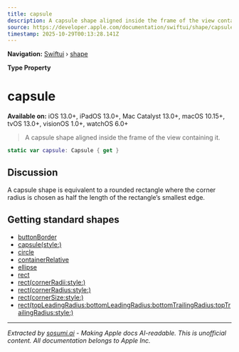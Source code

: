 ```yaml
---
title: capsule
description: A capsule shape aligned inside the frame of the view containing it.
source: https://developer.apple.com/documentation/swiftui/shape/capsule
timestamp: 2025-10-29T00:13:28.141Z
---
```


**Navigation:** [Swiftui](/documentation/swiftui) › [shape](/documentation/swiftui/shape)

**Type Property**

# capsule

**Available on:** iOS 13.0+, iPadOS 13.0+, Mac Catalyst 13.0+, macOS 10.15+, tvOS 13.0+, visionOS 1.0+, watchOS 6.0+

> A capsule shape aligned inside the frame of the view containing it.

```swift
static var capsule: Capsule { get }
```

## Discussion

A capsule shape is equivalent to a rounded rectangle where the corner radius is chosen as half the length of the rectangle’s smallest edge.

## Getting standard shapes

- [buttonBorder](/documentation/swiftui/shape/buttonborder)
- [capsule(style:)](/documentation/swiftui/shape/capsule(style:))
- [circle](/documentation/swiftui/shape/circle)
- [containerRelative](/documentation/swiftui/shape/containerrelative)
- [ellipse](/documentation/swiftui/shape/ellipse)
- [rect](/documentation/swiftui/shape/rect)
- [rect(cornerRadii:style:)](/documentation/swiftui/shape/rect(cornerradii:style:))
- [rect(cornerRadius:style:)](/documentation/swiftui/shape/rect(cornerradius:style:))
- [rect(cornerSize:style:)](/documentation/swiftui/shape/rect(cornersize:style:))
- [rect(topLeadingRadius:bottomLeadingRadius:bottomTrailingRadius:topTrailingRadius:style:)](/documentation/swiftui/shape/rect(topleadingradius:bottomleadingradius:bottomtrailingradius:toptrailingradius:style:))

---

*Extracted by [sosumi.ai](https://sosumi.ai) - Making Apple docs AI-readable.*
*This is unofficial content. All documentation belongs to Apple Inc.*

